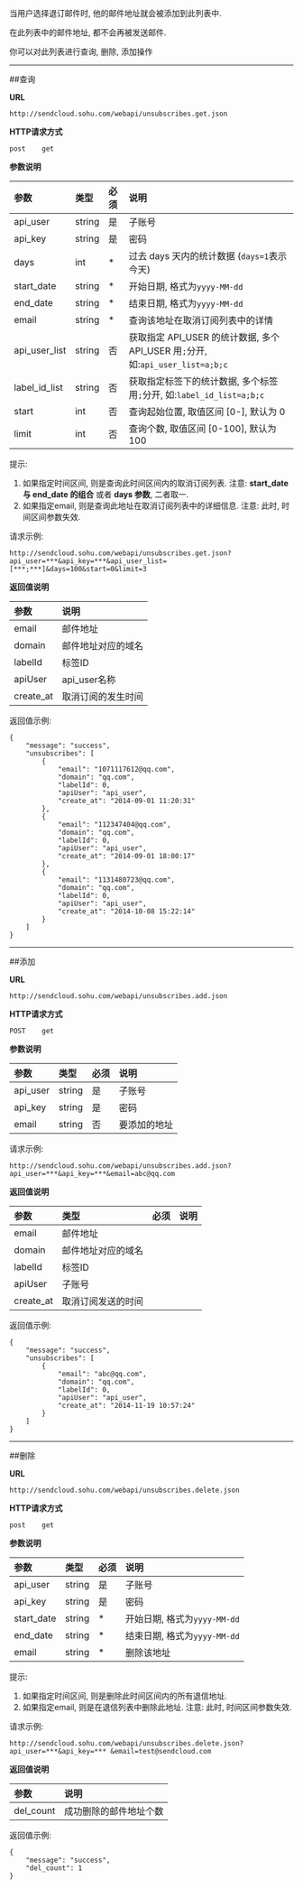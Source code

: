 
当用户选择退订邮件时, 他的邮件地址就会被添加到此列表中.

在此列表中的邮件地址, 都不会再被发送邮件.
    
你可以对此列表进行查询, 删除, 添加操作
     
- - -

##查询
     
**URL**
```  
http://sendcloud.sohu.com/webapi/unsubscribes.get.json
```
   
**HTTP请求方式**   
```
post    get
```
    
**参数说明**    
    
|参数|类型|必须|说明|
|:---|:---|:---|:---|  
|api_user|string|是|子账号|
|api_key|string|是|密码|
|days|int|*|过去 days 天内的统计数据 (`days=1`表示今天)| 
|start_date|string|*|开始日期, 格式为`yyyy-MM-dd`|
|end_date|string|*|结束日期, 格式为`yyyy-MM-dd`|
|email|string|*|查询该地址在取消订阅列表中的详情|
|api_user_list|string|否|获取指定 API_USER 的统计数据, 多个 API_USER 用`;`分开, 如:`api_user_list=a;b;c`|
|label_id_list|string|否|获取指定标签下的统计数据, 多个标签用`;`分开, 如:`label_id_list=a;b;c`|
|start|int|否|查询起始位置, 取值区间 [0-], 默认为 0|
|limit|int|否|查询个数, 取值区间 [0-100], 默认为 100|

提示:

1. 如果指定时间区间, 则是查询此时间区间内的取消订阅列表. 注意: **start_date 与 end_date 的组合** 或者 **days 参数**, 二者取一. 
2. 如果指定email, 则是查询此地址在取消订阅列表中的详细信息. 注意: 此时, 时间区间参数失效.
    
请求示例:
```
http://sendcloud.sohu.com/webapi/unsubscribes.get.json?api_user=***&api_key=***&api_user_list=[***;***]&days=100&start=0&limit=3 
```
    
**返回值说明**    
    
|参数|说明|
|:---|:---|
|email|邮件地址|
|domain|邮件地址对应的域名|
|labelId|标签ID|
|apiUser|api_user名称|
|create_at|取消订阅的发生时间|
    
返回值示例:
```
{
    "message": "success",
    "unsubscribes": [
        {
            "email": "1071117612@qq.com",
            "domain": "qq.com",
            "labelId": 0,
            "apiUser": "api_user",
            "create_at": "2014-09-01 11:20:31"
        },
        {
            "email": "112347404@qq.com",
            "domain": "qq.com",
            "labelId": 0,
            "apiUser": "api_user",
            "create_at": "2014-09-01 18:00:17"
        },
        {
            "email": "1131480723@qq.com",
            "domain": "qq.com",
            "labelId": 0,
            "apiUser": "api_user",
            "create_at": "2014-10-08 15:22:14"
        }
    ]
}
```

- - -
   
##添加
    
**URL**
```
http://sendcloud.sohu.com/webapi/unsubscribes.add.json
```
    
**HTTP请求方式** 
```
POST    get 
```
      
**参数说明**    
    
|参数|类型|必须|说明|
|:---|:---|:---|:---| 
|api_user|string|是|子账号| 
|api_key|string|是|密码| 
|email|string|否|要添加的地址|
    
请求示例:
    
```
http://sendcloud.sohu.com/webapi/unsubscribes.add.json?api_user=***&api_key=***&email=abc@qq.com  
```
    
**返回值说明**      
    
|参数|类型|必须|说明|  
|:---|:---|:---|:---| 
|email|邮件地址|
|domain|邮件地址对应的域名|
|labelId|标签ID|
|apiUser|子账号|
|create_at|取消订阅发送的时间|
    
返回值示例:
```
{
    "message": "success",
    "unsubscribes": [
        {
            "email": "abc@qq.com",
            "domain": "qq.com",
            "labelId": 0,
            "apiUser": "api_user",
            "create_at": "2014-11-19 10:57:24"
        }
    ]
}
```
- - - 
    
##删除
    
**URL**
```
http://sendcloud.sohu.com/webapi/unsubscribes.delete.json
```
    
**HTTP请求方式** 
```
post    get 
```
    
**参数说明**

|参数|类型|必须|说明|
|:---|:---|:---|:---|  
|api_user|string|是|子账号|
|api_key|string|是|密码|
|start_date|string|*|开始日期, 格式为`yyyy-MM-dd`|
|end_date|string|*|结束日期, 格式为`yyyy-MM-dd`|
|email|string|*|删除该地址|

提示:

1. 如果指定时间区间, 则是删除此时间区间内的所有退信地址.
2. 如果指定email, 则是在退信列表中删除此地址. 注意: 此时, 时间区间参数失效.
    
    
请求示例:
```
http://sendcloud.sohu.com/webapi/unsubscribes.delete.json?api_user=***&api_key=*** &email=test@sendcloud.com 
```
    
**返回值说明**    
    
|参数|说明|
|:---|:---|
|del_count|成功删除的邮件地址个数|
    
返回值示例:
```
{
    "message": "success",
    "del_count": 1
}
```

